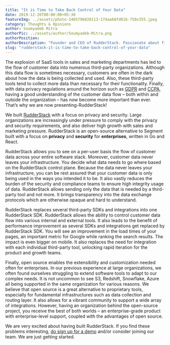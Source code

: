 ```yaml
---
title: "It is Time to Take Back Control of Your Data"
date: 2019-12-26T00:00:00+05:30
featureImg: ../assets/photo-1485796826113-174aa68fd81b-750x355.jpeg
category: Thoughts & Opinions
author: Soumyadeb Mitra
authorPic: ../assets/author/Soumyadeb-Mitra.png
authorPosition: 
authorDescription: "Founder and CEO of RudderStack. Passionate about finding engineering solutions to real-world problems."
slug: "rudderstack-it-is-time-to-take-back-control-of-your-data"
---
```

The explosion of SaaS tools in sales and marketing departments has led to the flow of customer data into numerous third-party organizations. Although this data flow is sometimes necessary, customers are often in the dark about how the data is being collected and used. Also, these third-party tools tend to collect more data than necessary for their functionality. Finally, with data privacy regulations around the horizon such as [GDPR](https://gdpr-info.eu/) and [CCPA](https://oag.ca.gov/privacy/ccpa), having a good understanding of the customer data flow – both within and outside the organization – has now become more important than ever. That’s why we are now presenting-RudderStack!

We built [RudderStack](https://rudderstack.com/) with a focus on privacy and security. Large organizations are increasingly under pressure to comply with the privacy and security requirements, and also deliver high growth with sales and marketing pressure. RudderStack is an open-source alternative to Segment built with a focus on **privacy** and **security** for **enterprises**, written in Go and React.

RudderStack allows you to see on a per-user basis the flow of customer data across your entire software stack. Moreover, customer data never leaves your infrastructure. You decide what data needs to go where based on the RudderStack control plane. Because the data never leaves your infrastructure, you can be rest assured that your customer data is only being used in the ways you intended it to be. It also vastly reduces the burden of the security and compliance teams to ensure high integrity usage of data. RudderStack allows sending only the data that is needed by a third-party tool and not more. It brings transparency into the data exchange protocols which are otherwise opaque and hard to understand.

RudderStack replaces several third-party SDKs and integrations into one RudderStack SDK. RudderStack allows the ability to control customer data flow into various internal and external tools. It also leads to the benefit of performance improvement as several SDKs and integrations get replaced by RudderStack SDK. You will see an improvement in the load times of your pages, an important metric for Google while ranking the search results. The impact is even bigger on mobile. It also replaces the need for integration with each individual third-party tool, unlocking rapid iteration for the product and growth teams.

Finally, open source enables the extensibility and customization needed often for enterprises. In our previous experience at large organizations, we often found ourselves struggling to extend software tools to adapt to our complex needs. It is not uncommon to see S3, Redshift, Snowflake, Azure all being supported in the same organization for various reasons. We believe that open source is a great alternative to proprietary tools, especially for fundamental infrastructures such as data collection and routing layer. It also allows for a vibrant community to support a wide array of integrations. However, having an organization behind the open-source project, you receive the best of both worlds – an enterprise-grade product with enterprise-level support, coupled with the advantages of open source.

We are very excited about having built RudderStack. If you find these problems interesting, [do sign up for a demo](https://rudderstack.com/request-a-demo/) and/or consider joining our team. We are just getting started.